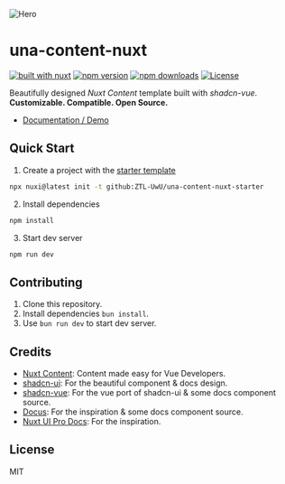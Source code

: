 ![Hero](https://github.com/user-attachments/assets/555cfd9b-3461-40ff-b4fa-6df7f2ba44f5)

# una-content-nuxt

[![built with nuxt][nuxt-src]][nuxt-href]
[![npm version][npm-version-src]][npm-version-href]
[![npm downloads][npm-downloads-src]][npm-downloads-href]
[![License][license-src]][license-href]

Beautifully designed _Nuxt Content_ template built with _shadcn-vue_. **Customizable. Compatible. Open Source.**

- [Documentation / Demo](https://una-content.nuxt.dev/)

## Quick Start

1. Create a project with the [starter template](https://github.com/ZTL-UwU/una-content-nuxt-starter)

  ```bash
  npx nuxi@latest init -t github:ZTL-UwU/una-content-nuxt-starter
  ```

2. Install dependencies

  ```bash
  npm install
  ```

3. Start dev server

  ```bash
  npm run dev
  ```

## Contributing

1. Clone this repository.
2. Install dependencies `bun install`.
3. Use `bun run dev` to start dev server.

## Credits

- [Nuxt Content](https://content.nuxt.com/): Content made easy for Vue Developers.
- [shadcn-ui](https://ui.shadcn.com/): For the beautiful component & docs design.
- [shadcn-vue](https://www.shadcn-vue.com/): For the vue port of shadcn-ui & some docs component source.
- [Docus](https://docus.dev/): For the inspiration & some docs component source.
- [Nuxt UI Pro Docs](https://docs-template.nuxt.dev/): For the inspiration.

## License

MIT

[npm-version-src]: https://img.shields.io/npm/v/una-content-nuxt?style=flat&colorA=18181b&colorB=18181b
[npm-version-href]: https://npmjs.com/package/una-content-nuxt
[npm-downloads-src]: https://img.shields.io/npm/dm/una-content-nuxt?style=flat&colorA=18181b&colorB=18181b
[npm-downloads-href]: https://npm.chart.dev/una-content-nuxt?primary=neutral&gray=zinc&theme=light
[license-src]: https://img.shields.io/github/license/ZTL-UwU/una-content-nuxt.svg?style=flat&colorA=18181b&colorB=18181b
[license-href]: https://github.com/ZTL-UwU/una-content-nuxt/blob/main/LICENSE
[nuxt-src]: https://img.shields.io/badge/Built%20With%20Nuxt-18181B?logo=nuxt.js
[nuxt-href]: https://nuxt.com/

